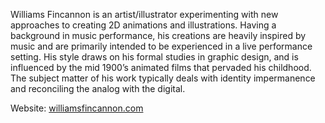 Williams Fincannon is an artist/illustrator experimenting with new
approaches to creating 2D animations and illustrations. Having a
background in music performance, his creations are heavily inspired by
music and are primarily intended to be experienced in a live performance
setting. His style draws on his formal studies in graphic design, and is
influenced by the mid 1900’s animated films that pervaded his childhood.
The subject matter of his work typically deals with identity
impermanence and reconciling the analog with the digital.

Website: [williamsfincannon.com](https://www.williamsfincannon.com)
